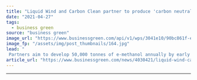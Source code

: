 ```yaml
---
title: "Liquid Wind and Carbon Clean partner to produce 'carbon neutral' shipping fuel"
date: "2021-04-27"
tags: 
  - business green
source: "business green"
image_url: "https://www.businessgreen.com/api/v1/wps/3041e10/90bc861f-ed56-47b1-9e08-b354f1f13501/3/Carbon-Clean-Facility-Visualisation-185x114.jpg"
image_fp: "/assets/img/post_thumbnails/164.jpg"
lead: "
 Partners aim to develop 50,000 tonnes of e-methanol annually by early 2024 at plant in Örnsköldsvik on the east coast of Sweden ..."
article_url: "https://www.businessgreen.com/news/4030421/liquid-wind-carbon-clean-partner-produce-carbon-neutral-shipping-fuel"
---
```


---
